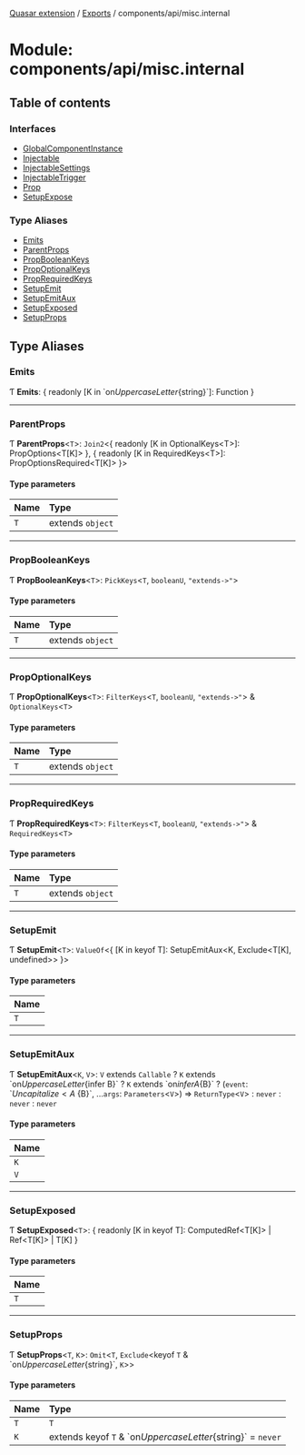 [Quasar extension](../index.md) / [Exports](../modules.md) / components/api/misc.internal

# Module: components/api/misc.internal

## Table of contents

### Interfaces

- [GlobalComponentInstance](../interfaces/components_api_misc_internal.GlobalComponentInstance.md)
- [Injectable](../interfaces/components_api_misc_internal.Injectable.md)
- [InjectableSettings](../interfaces/components_api_misc_internal.InjectableSettings.md)
- [InjectableTrigger](../interfaces/components_api_misc_internal.InjectableTrigger.md)
- [Prop](../interfaces/components_api_misc_internal.Prop.md)
- [SetupExpose](../interfaces/components_api_misc_internal.SetupExpose.md)

### Type Aliases

- [Emits](components_api_misc_internal.md#emits)
- [ParentProps](components_api_misc_internal.md#parentprops)
- [PropBooleanKeys](components_api_misc_internal.md#propbooleankeys)
- [PropOptionalKeys](components_api_misc_internal.md#propoptionalkeys)
- [PropRequiredKeys](components_api_misc_internal.md#proprequiredkeys)
- [SetupEmit](components_api_misc_internal.md#setupemit)
- [SetupEmitAux](components_api_misc_internal.md#setupemitaux)
- [SetupExposed](components_api_misc_internal.md#setupexposed)
- [SetupProps](components_api_misc_internal.md#setupprops)

## Type Aliases

### Emits

Ƭ **Emits**: { readonly [K in \`on${UppercaseLetter}${string}\`]: Function }

___

### ParentProps

Ƭ **ParentProps**<`T`\>: `Join2`<{ readonly [K in OptionalKeys<T\>]: PropOptions<T[K]\> }, { readonly [K in RequiredKeys<T\>]: PropOptionsRequired<T[K]\> }\>

#### Type parameters

| Name | Type |
| :------ | :------ |
| `T` | extends `object` |

___

### PropBooleanKeys

Ƭ **PropBooleanKeys**<`T`\>: `PickKeys`<`T`, `booleanU`, ``"extends->"``\>

#### Type parameters

| Name | Type |
| :------ | :------ |
| `T` | extends `object` |

___

### PropOptionalKeys

Ƭ **PropOptionalKeys**<`T`\>: `FilterKeys`<`T`, `booleanU`, ``"extends->"``\> & `OptionalKeys`<`T`\>

#### Type parameters

| Name | Type |
| :------ | :------ |
| `T` | extends `object` |

___

### PropRequiredKeys

Ƭ **PropRequiredKeys**<`T`\>: `FilterKeys`<`T`, `booleanU`, ``"extends->"``\> & `RequiredKeys`<`T`\>

#### Type parameters

| Name | Type |
| :------ | :------ |
| `T` | extends `object` |

___

### SetupEmit

Ƭ **SetupEmit**<`T`\>: `ValueOf`<{ [K in keyof T]: SetupEmitAux<K, Exclude<T[K], undefined\>\> }\>

#### Type parameters

| Name |
| :------ |
| `T` |

___

### SetupEmitAux

Ƭ **SetupEmitAux**<`K`, `V`\>: `V` extends `Callable` ? `K` extends \`on${UppercaseLetter}${infer B}\` ? `K` extends \`on${infer A}${B}\` ? (`event`: \`${Uncapitalize<A\>}${B}\`, ...`args`: `Parameters`<`V`\>) => `ReturnType`<`V`\> : `never` : `never` : `never`

#### Type parameters

| Name |
| :------ |
| `K` |
| `V` |

___

### SetupExposed

Ƭ **SetupExposed**<`T`\>: { readonly [K in keyof T]: ComputedRef<T[K]\> \| Ref<T[K]\> \| T[K] }

#### Type parameters

| Name |
| :------ |
| `T` |

___

### SetupProps

Ƭ **SetupProps**<`T`, `K`\>: `Omit`<`T`, `Exclude`<keyof `T` & \`on${UppercaseLetter}${string}\`, `K`\>\>

#### Type parameters

| Name | Type |
| :------ | :------ |
| `T` | `T` |
| `K` | extends keyof `T` & \`on${UppercaseLetter}${string}\` = `never` |
